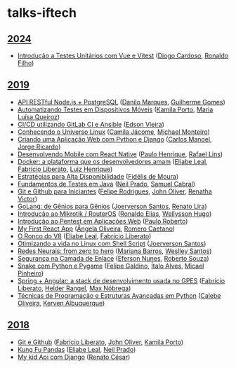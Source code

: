 # talks-iftech

## [2024](http://even3.com.br/iftech2024/)

- [Introdução a Testes Unitários com Vue e Vitest](https://github.com/diogocardosoifpb/testes-unitarios-vue) ([Diogo Cardoso](https://www.linkedin.com/in/digocardoso/), [Ronaldo Filho](https://www.linkedin.com/in/ronaldo-filho-1515a918b/))

## [2019](http://even3.com.br/iftech19/)

- [API RESTful Node.js + PostgreSQL](https://github.com/guigomes94/minicurso-node-postgres) ([Danilo Marques](https://www.linkedin.com/in/danilo-marques-de-oliveira-14b25b136/), [Guilherme Gomes](https://www.linkedin.com/in/guilherme-gomes-3a1a57185/))
- [Automatizando Testes em Dispositivos Móveis](https://github.com/maluqueiroz/minicurso-testes) ([Kamila Porto](https://www.linkedin.com/in/kmlporto), [Maria Luísa Queiroz](https://www.linkedin.com/in/maria-lu%C3%ADsa-queiroz-de-brito-4b6424114/))
- [CI/CD utilizando GitLab CI e Ansible](https://github.com/EdsonLuisVieira/iftech19) ([Edson Vieira](https://www.linkedin.com/in/edson-luis-vieira-de-almeida-114303121/))
- [Conhecendo o Universo Linux](https://github.com/andrewpotterdr/ConhecendoOUniversoLinux) ([Camila Jácome](https://www.linkedin.com/in/camilla-jácome-45818313b), [Michael Monteiro](https://www.linkedin.com/in/michael-almeida-da-franca-monteiro-822400143/))
- [Criando uma Aplicação Web com Python e Django](https://github.com/carlosnsilva/CRUD_Django) ([Carlos Manoel](https://www.linkedin.com/in/carlos-manoel-34b83a176/), [Jorge Ricardo](https://www.linkedin.com/in/jorge-ricardo-soares-4031aa15a/))
- [Desenvolvendo Mobile com React Native](https://github.com/pahferreira/react-native-iftech) ([Paulo Henrique](https://www.linkedin.com/in/pahferreira/), [Rafael Lins](https://www.linkedin.com/in/rafael-lins-souza/))
- [Docker: a plataforma que os desenvolvedores amam](https://github.com/FabricioLiber/docker-iftech) ([Eliabe Leal](https://www.linkedin.com/in/eliabeleal), [Fabrício Liberato](https://www.linkedin.com/in/fabricioliberato/), [Luiz Henrique](https://www.linkedin.com/in/luiz-henrique-estrela-lopes-a13ba323/))
- [Estratégias para Alta Disponibilidade](talks/alta-disponibilidade/alta-disponibilidade-conductor.pdf) ([Fidélis de Moura](https://www.linkedin.com/in/fidelismoura/))
- [Fundamentos de Testes em Java](https://github.com/neilprado/Iftech-Fundamentos-Teste-Java/) ([Neil Prado](https://www.linkedin.com/in/neil-prado-49965a14a/), [Samuel Cabral](https://www.linkedin.com/in/samuel-deschamps-cabral-11a042114/))
- [Git e Github para Iniciantes](https://github.com/felipersdf/Git-e-Github---IFTech-2019) ([Felipe Rodrigues](https://www.linkedin.com/in/felipersdf/), [John Oliver](https://www.linkedin.com/in/john-oliver-venâncio-de-andrade-944950aa/), [Renatha Victor](https://www.linkedin.com/in/renathavictor/))
- [GoLang: de Gênios para Gênios](https://docs.google.com/presentation/d/12FFYC3AaVTw490l40MN5nQh1gRe4AFwxsL9pXsTybuU/edit?usp=sharing) ([Joerverson Santos](https://www.linkedin.com/in/joerverson-santos-6369aa134/), [Renato Lira](https://www.linkedin.com/in/renatocesarlira/))
- [Introdução ao Mikrotik / RouterOS](https://github.com/rldofilho/Ronaldo-Filho) ([Ronaldo Elias](https://www.linkedin.com/in/ronaldo-elias-10127b189/), [Wellysson Hugo](https://www.linkedin.com/in/hugo-oliveira-a05480158))
- [Introdução ao Pentest em Aplicações Web](https://github.com/paulojrb/capture) ([Paulo Roberto](https://www.linkedin.com/in/paulo-roberto-66974a183/))
- [My First React App](talks/my-first-react-app/my-first-react-app.pdf) ([Ângela Oliveira](https://www.linkedin.com/in/angela-mr-oliveira/), [Romero Caetano](https://br.linkedin.com/in/romero-caetano))
- [O Ronco do V8](https://github.com/elileal/ifTech2019_TheV8Snore) ([Eliabe Leal](https://www.linkedin.com/in/eliabeleal), [Fabrício Liberato](https://www.linkedin.com/in/fabricioliberato/))
- [Otimizando a vida no Linux com Shell Script](https://github.com/Joeverson/otimizando-vida-linux-com-shell-script) ([Joerverson Santos](https://www.linkedin.com/in/joerverson-santos-6369aa134/))
- [Redes Neurais: from zero to hero](https://github.com/W-santos/Notebooks/blob/master/Workshop_Redes_Neurais.ipynb) ([Mariana Barros](https://www.linkedin.com/in/mariana-barros-da-nobrega), [Weslley Santos](https://www.linkedin.com/in/weslley-cunha-santos))
- [Segurança na Camada de Enlace](https://github.com/souzaroberto/iftech19) ([Eferson Nunes](https://www.linkedin.com/in/eferson-nunes-a00676171/), [Roberto Souza](https://www.linkedin.com/in/robertosouza/))
- [Snake com Python e Pygame](https://github.com/AlvesItalo/snake) ([Felipe Galdino](https://www.linkedin.com/in/felipe-sousa-1ba813197/), [Ítalo Alves](https://www.linkedin.com/in/%C3%ADtalo-a-alves-9b654b193/), [Micael Pinheiro](https://www.linkedin.com/in/micaelps/))
- [Spring + Angular: a stack de desenvolvimento usada no GPES](https://github.com/MaxNobrega/iftech2019-gpes) ([Fabrício Liberato](https://www.linkedin.com/in/fabricioliberato/), [Helder Rangel](https://www.linkedin.com/in/helder-rangel-11a76015), [Max Nóbrega](https://www.linkedin.com/in/max-nóbrega-a50855188/))
- [Técnicas de Programação e Estruturas Avançadas em Python](https://github.com/calebeof/TecnicasEstruturasAvancadas) ([Calebe Oliveira](https://www.linkedin.com/in/calebe-oliveira-de-figueirêdo-90162515b/), [Kerven Albuquerque](https://www.linkedin.com/in/kerven-albuquerque/))

## [2018](http://even3.com.br/iftech2018/)

- [Git e Github](https://github.com/FabricioLiber/Git-e-Github) ([Fabrício Liberato](https://www.linkedin.com/in/fabricioliberato/), [John Oliver](https://www.linkedin.com/in/john-oliver-venâncio-de-andrade-944950aa/), [Kamila Porto](https://www.linkedin.com/in/kmlporto/))
- [Kung Fu Pandas](https://github.com/elileal/kungfu_Pandas) ([Eliabe Leal](https://www.linkedin.com/in/eliabe-leal-9499a5162/), [Neil Prado](https://www.linkedin.com/in/neil-prado-49965a14a/))
- [My kid Api com Django](https://rencesar.github.io/create-api-django-rest/) ([Renato César](https://www.linkedin.com/in/renatocesarlira/))

